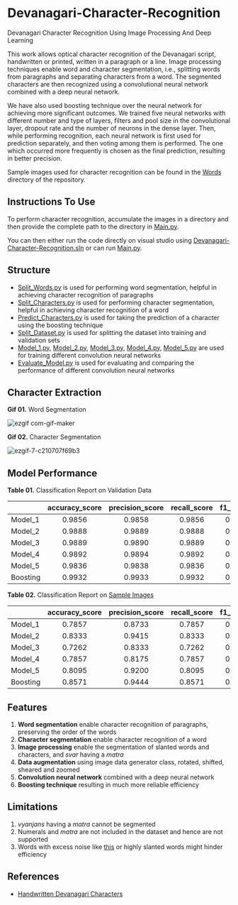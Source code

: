 # Devanagari-Character-Recognition
Devanagari Character Recognition Using Image Processing And Deep Learning

This work allows optical character recognition of the Devanagari script, handwritten or printed, written in a paragraph or a line. Image processing techniques enable word and character segmentation, i.e., splitting words from paragraphs and separating characters from a word. The segmented characters are then recognized using a convolutional neural network combined with a deep neural network.

We have also used boosting technique over the neural network for achieving more significant outcomes. We trained five neural networks with different number and type of layers, filters and pool size in the convolutional layer, dropout rate and the number of neurons in the dense layer. Then, while performing recognition, each neural network is first used for prediction separately, and then voting among them is performed. The one which occurred more frequently is chosen as the final prediction, resulting in better precision.

Sample images used for character recognition can be found in the [Words](https://github.com/milind-prajapat/Devanagari-Character-Recognition/tree/main/Words) directory of the repository.

## Instructions To Use
To perform character recognition, accumulate the images in a directory and then provide the complete path to the directory in [Main.py](https://github.com/milind-prajapat/Devanagari-Character-Recognition/blob/main/Main.py).

You can then either run the code directly on visual studio using [Devanagari-Character-Recognition.sln](https://github.com/milind-prajapat/Devanagari-Character-Recognition/blob/main/Devanagari-Character-Recognition.sln) or can run [Main.py](https://github.com/milind-prajapat/Devanagari-Character-Recognition/blob/main/Main.py).

## Structure
* [Split_Words.py](https://github.com/milind-prajapat/Devanagari-Character-Recognition/blob/main/Split_Words.py) is used for performing word segmentation, helpful in achieving character recognition of paragraphs
* [Split_Characters.py](https://github.com/milind-prajapat/Devanagari-Character-Recognition/blob/main/Split_Characters.py) is used for performing character segmentation, helpful in achieving character recognition of a word
* [Predict_Characters.py](https://github.com/milind-prajapat/Devanagari-Character-Recognition/blob/main/Predict_Characters.py) is used for taking the prediction of a character using the boosting technique
* [Split_Dataset.py](https://github.com/milind-prajapat/Devanagari-Character-Recognition/blob/main/Split_Dataset.py) is used for splitting the dataset into training and validation sets
* [Model_1.py](https://github.com/milind-prajapat/Devanagari-Character-Recognition/blob/main/Model_1.py), [Model_2.py](https://github.com/milind-prajapat/Devanagari-Character-Recognition/blob/main/Model_2.py), [Model_3.py](https://github.com/milind-prajapat/Devanagari-Character-Recognition/blob/main/Model_3.py), [Model_4.py](https://github.com/milind-prajapat/Devanagari-Character-Recognition/blob/main/Model_4.py), [Model_5.py](https://github.com/milind-prajapat/Devanagari-Character-Recognition/blob/main/Model_5.py) are used for training different convolution neural networks
* [Evaluate_Model.py](https://github.com/milind-prajapat/Devanagari-Character-Recognition/blob/main/Evaluate_Model.py) is used for evaluating and comparing the performance of different convolution neural networks

## Character Extraction
**Gif 01.** Word Segmentation 

![ezgif com-gif-maker](https://user-images.githubusercontent.com/64096036/119259092-2efce880-bbea-11eb-942d-b77ed8810993.gif)

**Gif 02.** Character Segmentation

![ezgif-7-c210707f69b3](https://user-images.githubusercontent.com/64096036/119255956-ed654100-bbdb-11eb-88cf-caa7ac835b59.gif)

## Model Performance

**Table 01.** Classification Report on Validation Data 

|  | accuracy_score | precision_score | recall_score | f1_score|
| --- | :---: | :---: | :---: | ---: |
| Model_1    |      0.9856     |      0.9858     |   0.9856  |  0.9856 |
| Model_2    |      0.9888     |      0.9889     |   0.9888  |  0.9888 |
| Model_3    |       0.9889    |       0.9890    |    0.9889 |   0.9889 |
| Model_4    |      0.9892     |      0.9894     |   0.9892   | 0.9892 |
| Model_5    |       0.9836    |       0.9838    |    0.9836  |  0.9836 |
| Boosting   |       0.9932    |       0.9933    |    0.9932  |  0.9932 |

**Table 02.** Classification Report on [Sample Images](https://github.com/milind-prajapat/Devanagari-Character-Recognition/tree/main/Words)

|  | accuracy_score | precision_score | recall_score | f1_score|
| --- | :---: | :---: | :---: | ---: |
Model_1      |     0.7857     |      0.8733   |     0.7857 |   0.8153
Model_2      |    0.8333      |     0.9415   |     0.8333  |  0.8701
Model_3      |     0.7262      |     0.8333   |     0.7262  |  0.7485
Model_4      |     0.7857     |      0.8175    |    0.7857  |  0.7895
Model_5      |     0.8095     |      0.9200    |    0.8095  |  0.8386
Boosting     |     0.8571      |     0.9444    |    0.8571  |  0.8862

## Features
1. **Word segmentation** enable character recognition of paragraphs, preserving the order of the words
2. **Character segmentation** enable character recognition of a word
3. **Image processing** enable the segmentation of slanted words and characters, and *svar* having a *matra*
4. **Data augmentation** using image data generator class, rotated, shifted, sheared and zoomed
5. **Convolution neural network** combined with a deep neural network
6. **Boosting technique** resulting in much more reliable efficiency

## Limitations
1. *vyanjans* having a *matra* cannot be segmented
2. Numerals and *matra* are not included in the dataset and hence are not supported
3. Words with excess noise like [this](https://github.com/milind-prajapat/Devanagari-Character-Recognition/blob/main/Words/8.jpg) or highly slanted words might hinder efficiency

## References
* [Handwritten Devanagari Characters](https://drive.google.com/file/d/1kVn8-Cf1RnnePqfxpCnLSt1rxm2eSfh4/view?usp=sharing)
